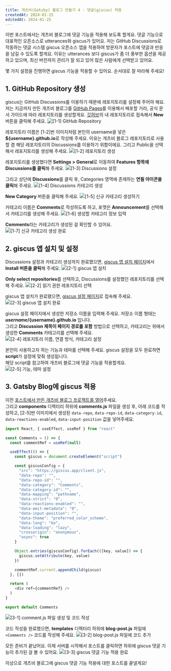 ```yaml
---
title: 개츠비(Gatsby) 블로그 만들기 4 - 댓글(giscus) 적용
createdAt: 2024-01-25
editedAt: 2024-01-25
---
```


이번 포스트에서는 개츠비 블로그에 댓글 기능을 적용해 보도록 할게요.
댓글 기능으로 대표적인 오픈소스로 utterances와 giscus가 있어요.
저는 GitHub Discussions로 작동하는 댓글 시스템 giscus 오픈소스 앱을 적용하여 방문자가 포스트에 댓글과 반응을 남길 수 있도록 할게요.
이유는 utterances 보다 giscus가 좀 더 풍부한 옵션을 제공하고 있으며, 최신 버전까지 관리가 잘 되고 있어 많은 사람에게 선택받고 있어요. 

몇 가지 설정을 진행하면 giscus 기능을 적용할 수 있어요. 순서대로 잘 따라해 주세요!

## 1. GitHub Repository 생성
giscus는 GitHub Discussions를 이용하기 때문에 레포지토리를 설정해 주어야 해요.
저는 지금까지 만든 개츠비 블로그를 [GitHub Pages](https://docs.github.com/en/pages/quickstart)를 이용해서 배포할 거라,
공식 문서 가이드에 따라 레포지토리를 생성할게요. [깃허브](https://github.com/)의 내 레포지토리로 접속해서 **New** 버튼을 클릭해 주세요.
![[1-1] GitHub Repository](./images/repo-new.png)

레포지토리 이름은 [1-2]번 이미지처럼 본인의 username을 넣은 **${username}.github.io**로 작성해 주세요.
이유는 개츠비 블로그 레포지토리로 사용할 겸 해당 레포지토리의 Discussions를 이용하기 위함이에요.
그리고 Public을 선택해서 레포지토리를 생성해 주세요.
![[1-2] 레포지토리 생성](./images/create-new-repo.png)

레포지토리를 생성했다면 **Settings > General**로 이동하여 **Features 항목에 Discussions를 클릭**해 주세요.
![[1-3] Discussions 설정](./images/checked-discussions.png)

그리고 상단에 **Discussions**를 클릭 후, Categories 영역에 존재하는 **연필 아이콘을 클릭**해 주세요.
![[1-4] Discussions 카테고리 생성](./images/discussions-tab.png)

**New Category** 버튼을 클릭해 주세요.
![[1-5] 신규 카테고리 생성하기](./images/new-category.png)

카테고리 이름은 **Comments**로 작성하도록 하고, 포맷은 **Announcement**를 선택해서 카테고리를 생성해 주세요.
![[1-6] 생성할 카테고리 정보 입력](./images/create-category.png)

**Comments**라는 카테고리가 생성된 걸 확인할 수 있어요.
![[1-7] 신규 카테고리 생성 완료](./images/added-category.png)

## 2. giscus 앱 설치 및 설정
Discussions 설정과 카테고리 생성까지 완료했으면, [giscus 앱 설치 페이지](https://github.com/apps/giscus)에서 **Install 버튼을 클릭**해 주세요.
![[2-1] giscus 앱 설치](./images/install-giscus-app.png)

**Only select repositories**를 선택하고, Discussions를 설정했던 레포지토리를 선택해 주세요.
![[2-2] 읽기 권한 레포지토리 선택](./images/select-repo.png)

giscus 앱 설치가 완료됐으면, [giscus 설정 페이지](https://giscus.app/ko)로 접속해 주세요.
![[2-3] giscus 앱 설치 완료](./images/setting-giscus-app.png)

giscus 설정 페이지에서 생성한 저장소 이름을 입력해 주세요. 저장소 이름 형태는 **${username}/${username}.github.io** 입니다.   
그리고 **Discussion 제목이 페이지 경로를 포함** 방법으로 선택하고, 카테고리는 위에서 생성한 **Comments** 카테고리를 선택해 주세요.
![[2-4] 레포지토리 이름, 연결 방식, 카테고리 설정](./images/giscus-setting-1.png)

본인이 사용하고자 하는 기능과 테마를 선택해 주세요. giscus 설정을 모두 완료하면 **script**가 설정에 맞춰 생성됩니다.   
해당 script를 참고하여 개츠비 블로그에 댓글 기능을 적용할게요.
![[2-5] 기능, 테마 설정](./images/giscus-setting-2.png)

## 3. Gatsby Blog에 giscus 적용
이전 [포스트에서 만든 개츠비 블로그 프로젝트를 열어]((https://whitepaek.com/posts/2024/01/gatsby-blog-start-1/))주세요.   
그리고 **components** 디렉터리 하위에 **comments.js** 파일을 생성 후, 아래 코드를 작성하고,
[2-5]번 이미지에서 생성된 `data-repo`, `data-repo-id`, `data-category-id`, `data-reactions-enabled`, `data-input-position` 값을 넣어주세요.
```js
import React, { useEffect, useRef } from "react"

const Comments = () => {
  const commentRef = useRef(null)

  useEffect(() => {
    const giscus = document.createElement("script")

    const giscusConfig = {
      "src": "https://giscus.app/client.js",
      "data-repo": "",
      "data-repo-id": "",
      "data-category": "Comments",
      "data-category-id": "",
      "data-mapping": "pathname",
      "data-strict": "0",
      "data-reactions-enabled": "",
      "data-emit-metadata": "0",
      "data-input-position": "",
      "data-theme": "preferred_color_scheme",
      "data-lang": "ko",
      "data-loading": "lazy",
      "crossorigin": "anonymous",
      "async": true
    }

    Object.entries(giscusConfig).forEach(([key, value]) => {
      giscus.setAttribute(key, value)
    })

    commentRef.current.appendChild(giscus)
  }, [])

  return (
    <div ref={commentRef} />
  )
}

export default Comments
```
![[3-1] comment.js 파일 생성 및 코드 작성](./images/added-giscus-script.png)

코드 작성을 완료했으면, **templates** 디렉터리 하위에 **blog-post.js** 파일에 `<Comments />` 코드를 작성해 주세요.
![[3-2] blog-post.js 파일에 코드 추가](./images/added-comments.png)

모든 준비가 끝났어요. 이제 서버를 시작해서 포스트를 클릭하면 하위에 giscus 댓글 기능이 추가된 걸 볼 수 있어요.
![[3-3] giscus 댓글 기능 적용 완료](./images/added-giscus-comments.png)

이상으로 개츠비 블로그에 giscus 댓글 기능 적용에 대한 포스트를 끝낼게요!